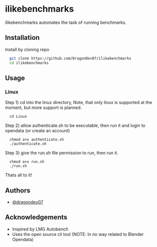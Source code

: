 # ilikebenchmarks

ilikebenchmarks automates the task of running benchmarks.


## Installation

Install by cloning repo

```bash
  git clone https://github.com/DragonDev07/ilikebenchmarks
  cd ilikebenchmarks
```
    
## Usage


### Linux
Step 1) cd into the linux directory, Note, that only linux is supported at the moment, but more support is planned.
```
  cd Linux
```
Step 2) allow authenticate.sh to be executable, then run it and login to opendata (or create an account)
```
  chmod a+x authenticate.sh
  ./authenticate.sh
```
Step 3) give the run.sh file permission to run, then run it.
```
  chmod a+x run.sh
  ./run.sh
```
Thats all to it!
## Authors

- [@dragondev07](https://www.github.com/DragonDev07)


## Acknowledgements

 - Inspired by LMG Autobench
 - Uses the open source cli tool (NOTE: In no way related to Blender Opendata)
 
